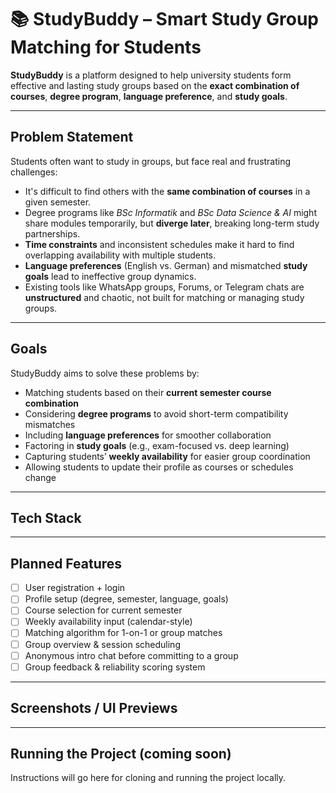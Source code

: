 # 📚 StudyBuddy – Smart Study Group Matching for Students

**StudyBuddy** is a platform designed to help university students form effective and lasting study groups based on the **exact combination of courses**, **degree program**, **language preference**, and **study goals**.

---

## Problem Statement

Students often want to study in groups, but face real and frustrating challenges:

- It's difficult to find others with the **same combination of courses** in a given semester.
- Degree programs like _BSc Informatik_ and _BSc Data Science & AI_ might share modules temporarily, but **diverge later**, breaking long-term study partnerships.
- **Time constraints** and inconsistent schedules make it hard to find overlapping availability with multiple students.
- **Language preferences** (English vs. German) and mismatched **study goals** lead to ineffective group dynamics.
- Existing tools like WhatsApp groups, Forums, or Telegram chats are **unstructured** and chaotic, not built for matching or managing study groups.

---

## Goals

StudyBuddy aims to solve these problems by:

- Matching students based on their **current semester course combination**
- Considering **degree programs** to avoid short-term compatibility mismatches
- Including **language preferences** for smoother collaboration
- Factoring in **study goals** (e.g., exam-focused vs. deep learning)
- Capturing students’ **weekly availability** for easier group coordination
- Allowing students to update their profile as courses or schedules change

---

## Tech Stack

---

## Planned Features

- [ ] User registration + login
- [ ] Profile setup (degree, semester, language, goals)
- [ ] Course selection for current semester
- [ ] Weekly availability input (calendar-style)
- [ ] Matching algorithm for 1-on-1 or group matches
- [ ] Group overview & session scheduling
- [ ] Anonymous intro chat before committing to a group
- [ ] Group feedback & reliability scoring system

---

## Screenshots / UI Previews

---

## Running the Project (coming soon)

Instructions will go here for cloning and running the project locally.
